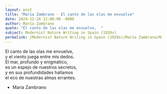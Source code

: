 ```yaml
---
layout: post
title: "María Zambrano - El canto de las olas me envuelve"
date: 2024-12-28 12:00:00 -0000
author: María Zambrano
quote: "El canto de las olas me envuelve,  "
subject: Modernist Nature Writing in Spain (1920s)
permalink: /Modernist Nature Writing in Spain (1920s)/María Zambrano/María Zambrano - El canto de las olas me envuelve
---
```


El canto de las olas me envuelve,  
y el viento juega entre mis dedos.  
El mar, profundo y enigmático,  
es un espejo de nuestros secretos,  
y en sus profundidades hallamos  
el eco de nuestras almas errantes.

- María Zambrano
